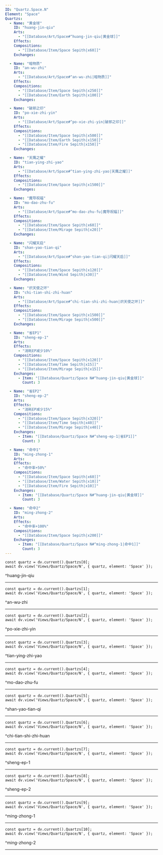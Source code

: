 ```yaml
---
ID: "Quartz.Space.N"
Element: "Space"
Quartzs:
  - Name: "黄金球"
    ID: "huang-jin-qiu"
    Arts:
      - "[[Database/Art/Space#^huang-jin-qiu|黄金球]]"
    Effects:
    Compositions:
      - "[[Database/Item/Space Sepith|x60]]"
    Exchanges:

  - Name: "暗物质"
    ID: "an-wu-zhi"
    Arts:
      - "[[Database/Art/Space#^an-wu-zhi|暗物质]]"
    Effects:
    Compositions:
      - "[[Database/Item/Space Sepith|x250]]"
      - "[[Database/Item/Earth Sepith|x100]]"
    Exchanges:

  - Name: "破邪之印"
    ID: "po-xie-zhi-yin"
    Arts:
      - "[[Database/Art/Space#^po-xie-zhi-yin|破邪之印]]"
    Effects:
    Compositions:
      - "[[Database/Item/Space Sepith|x500]]"
      - "[[Database/Item/Earth Sepith|x150]]"
      - "[[Database/Item/Fire Sepith|x150]]"
    Exchanges:

  - Name: "天鹰之耀"
    ID: "tian-ying-zhi-yao"
    Arts:
      - "[[Database/Art/Space#^tian-ying-zhi-yao|天鹰之耀]]"
    Effects:
    Compositions:
      - "[[Database/Item/Space Sepith|x1500]]"
    Exchanges:

  - Name: "魔导祝福"
    ID: "mo-dao-zhu-fu"
    Arts:
      - "[[Database/Art/Space#^mo-dao-zhu-fu|魔导祝福]]"
    Effects:
    Compositions:
      - "[[Database/Item/Space Sepith|x60]]"
      - "[[Database/Item/Mirage Sepith|x20]]"
    Exchanges:

  - Name: "闪耀天启"
    ID: "shan-yao-tian-qi"
    Arts:
      - "[[Database/Art/Space#^shan-yao-tian-qi|闪耀天启]]"
    Effects:
    Compositions:
      - "[[Database/Item/Space Sepith|x120]]"
      - "[[Database/Item/Wind Sepith|x30]]"
    Exchanges:

  - Name: "炽天使之环"
    ID: "chi-tian-shi-zhi-huan"
    Arts:
      - "[[Database/Art/Space#^chi-tian-shi-zhi-huan|炽天使之环]]"
    Effects:
    Compositions:
      - "[[Database/Item/Space Sepith|x1500]]"
      - "[[Database/Item/Mirage Sepith|x500]]"
    Exchanges:

  - Name: "省EP1"
    ID: "sheng-ep-1"
    Arts:
    Effects:
      - "消耗EP减少10%"
    Compositions:
      - "[[Database/Item/Space Sepith|x120]]"
      - "[[Database/Item/Time Sepith|x15]]"
      - "[[Database/Item/Mirage Sepith|x15]]"
    Exchanges:
      - Item: "[[Database/Quartz/Space N#^huang-jin-qiu|黄金球]]"
        Count: 3

  - Name: "省EP2"
    ID: "sheng-ep-2"
    Arts:
    Effects:
      - "消耗EP减少15%"
    Compositions:
      - "[[Database/Item/Space Sepith|x320]]"
      - "[[Database/Item/Time Sepith|x40]]"
      - "[[Database/Item/Mirage Sepith|x40]]"
    Exchanges:
      - Item: "[[Database/Quartz/Space N#^sheng-ep-1|省EP1]]"
        Count: 3

  - Name: "命中1"
    ID: "ming-zhong-1"
    Arts:
    Effects:
      - "命中率+50%"
    Compositions:
      - "[[Database/Item/Space Sepith|x60]]"
      - "[[Database/Item/Water Sepith|x10]]"
      - "[[Database/Item/Fire Sepith|x10]]"
    Exchanges:
      - Item: "[[Database/Quartz/Space N#^huang-jin-qiu|黄金球]]"
        Count: 3

  - Name: "命中2"
    ID: "ming-zhong-2"
    Arts:
    Effects:
      - "命中率+100%"
    Compositions:
      - "[[Database/Item/Space Sepith|x200]]"
    Exchanges:
      - Item: "[[Database/Quartz/Space N#^ming-zhong-1|命中1]]"
        Count: 3
---
```

```dataviewjs
const quartz = dv.current().Quartzs[0];
await dv.view('Views/Quartz/Space/N', { quartz, element: 'Space' });
```
^huang-jin-qiu

---

```dataviewjs
const quartz = dv.current().Quartzs[1];
await dv.view('Views/Quartz/Space/N', { quartz, element: 'Space' });
```
^an-wu-zhi

---

```dataviewjs
const quartz = dv.current().Quartzs[2];
await dv.view('Views/Quartz/Space/N', { quartz, element: 'Space' });
```
^po-xie-zhi-yin

---

```dataviewjs
const quartz = dv.current().Quartzs[3];
await dv.view('Views/Quartz/Space/N', { quartz, element: 'Space' });
```
^tian-ying-zhi-yao

---

```dataviewjs
const quartz = dv.current().Quartzs[4];
await dv.view('Views/Quartz/Space/N', { quartz, element: 'Space' });
```
^mo-dao-zhu-fu

---

```dataviewjs
const quartz = dv.current().Quartzs[5];
await dv.view('Views/Quartz/Space/N', { quartz, element: 'Space' });
```
^shan-yao-tian-qi

---

```dataviewjs
const quartz = dv.current().Quartzs[6];
await dv.view('Views/Quartz/Space/N', { quartz, element: 'Space' });
```
^chi-tian-shi-zhi-huan

---

```dataviewjs
const quartz = dv.current().Quartzs[7];
await dv.view('Views/Quartz/Space/N', { quartz, element: 'Space' });
```
^sheng-ep-1

---

```dataviewjs
const quartz = dv.current().Quartzs[8];
await dv.view('Views/Quartz/Space/N', { quartz, element: 'Space' });
```
^sheng-ep-2

---

```dataviewjs
const quartz = dv.current().Quartzs[9];
await dv.view('Views/Quartz/Space/N', { quartz, element: 'Space' });
```
^ming-zhong-1

---

```dataviewjs
const quartz = dv.current().Quartzs[10];
await dv.view('Views/Quartz/Space/N', { quartz, element: 'Space' });
```
^ming-zhong-2

---

